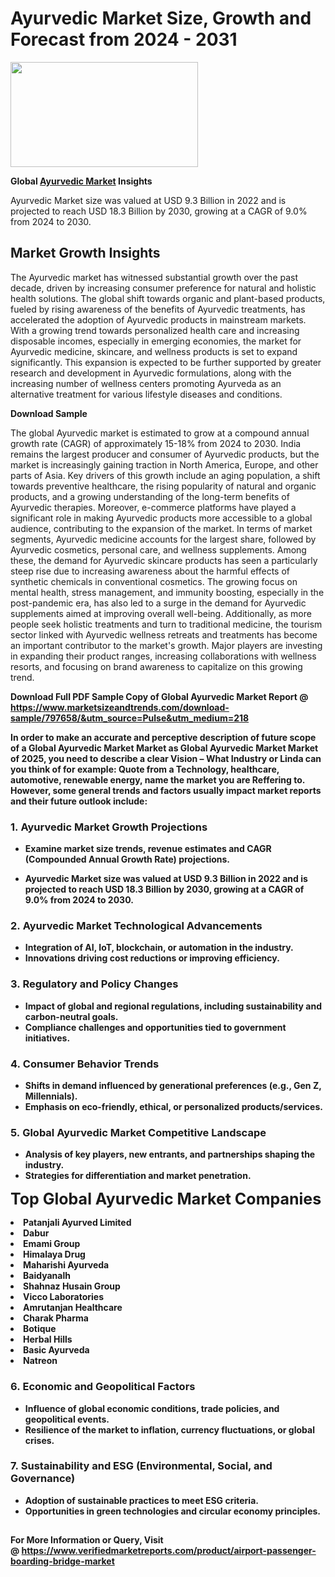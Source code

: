 <H1>Ayurvedic Market Size, Growth and Forecast from 2024 - 2031</H1><img class="aligncenter size-medium wp-image-584254" src="https://thirdeyenews.in/wp-content/uploads/2024/09/Global-Market-Research-300x168.jpeg" alt="" width="300" height="168" /><p><strong>Global&nbsp;<a href="https://www.marketsizeandtrends.com/download-sample/797658/&amp;utm_source=Pulse&amp;utm_medium=218">Ayurvedic Market</a> Insights</strong></p><p>Ayurvedic Market size was valued at USD 9.3 Billion in 2022 and is projected to reach USD 18.3 Billion by 2030, growing at a CAGR of 9.0% from 2024 to 2030.</p><p><h2>Market Growth Insights</h2> <p>The Ayurvedic market has witnessed substantial growth over the past decade, driven by increasing consumer preference for natural and holistic health solutions. The global shift towards organic and plant-based products, fueled by rising awareness of the benefits of Ayurvedic treatments, has accelerated the adoption of Ayurvedic products in mainstream markets. With a growing trend towards personalized health care and increasing disposable incomes, especially in emerging economies, the market for Ayurvedic medicine, skincare, and wellness products is set to expand significantly. This expansion is expected to be further supported by greater research and development in Ayurvedic formulations, along with the increasing number of wellness centers promoting Ayurveda as an alternative treatment for various lifestyle diseases and conditions.</p> <p><strong>Download Sample</strong></p> <p>The global Ayurvedic market is estimated to grow at a compound annual growth rate (CAGR) of approximately 15-18% from 2024 to 2030. India remains the largest producer and consumer of Ayurvedic products, but the market is increasingly gaining traction in North America, Europe, and other parts of Asia. Key drivers of this growth include an aging population, a shift towards preventive healthcare, the rising popularity of natural and organic products, and a growing understanding of the long-term benefits of Ayurvedic therapies. Moreover, e-commerce platforms have played a significant role in making Ayurvedic products more accessible to a global audience, contributing to the expansion of the market. In terms of market segments, Ayurvedic medicine accounts for the largest share, followed by Ayurvedic cosmetics, personal care, and wellness supplements. Among these, the demand for Ayurvedic skincare products has seen a particularly steep rise due to increasing awareness about the harmful effects of synthetic chemicals in conventional cosmetics. The growing focus on mental health, stress management, and immunity boosting, especially in the post-pandemic era, has also led to a surge in the demand for Ayurvedic supplements aimed at improving overall well-being. Additionally, as more people seek holistic treatments and turn to traditional medicine, the tourism sector linked with Ayurvedic wellness retreats and treatments has become an important contributor to the market's growth. Major players are investing in expanding their product ranges, increasing collaborations with wellness resorts, and focusing on brand awareness to capitalize on this growing trend. <p><strong></p><p><span class=""><strong>Download Full PDF Sample Copy of Global Ayurvedic Market Report</strong> @ <a href="https://www.marketsizeandtrends.com/download-sample/797658/&amp;utm_source=Pulse&amp;utm_medium=218" target="_blank">https://www.marketsizeandtrends.com/download-sample/797658/&amp;utm_source=Pulse&amp;utm_medium=218</a></span></p><p>In order to make an accurate and perceptive description of future scope of a Global&nbsp;Ayurvedic Market Market as Global&nbsp;Ayurvedic Market Market of 2025, you need to describe a clear Vision &ndash; What Industry or Linda can you think of for example: Quote from a Technology, healthcare, automotive, renewable energy, name the market you are Reffering to. However, some general trends and factors usually impact market reports and their future outlook include:</p><h3>1.&nbsp;<strong>Ayurvedic Market Growth Projections</strong></h3><ul><li>Examine market size trends, revenue estimates and CAGR (Compounded Annual Growth Rate) projections.</li><li><p>Ayurvedic Market size was valued at USD 9.3 Billion in 2022 and is projected to reach USD 18.3 Billion by 2030, growing at a CAGR of 9.0% from 2024 to 2030.</p></li></ul><h3>2.&nbsp;<strong>Ayurvedic Market Technological Advancements</strong></h3><ul><li>Integration of AI, IoT, blockchain, or automation in the industry.</li><li>Innovations driving cost reductions or improving efficiency.</li></ul><h3>3.&nbsp;<strong>Regulatory and Policy Changes</strong></h3><ul><li>Impact of global and regional regulations, including sustainability and carbon-neutral goals.</li><li>Compliance challenges and opportunities tied to government initiatives.</li></ul><h3>4.&nbsp;<strong>Consumer Behavior Trends</strong></h3><ul><li>Shifts in demand influenced by generational preferences (e.g., Gen Z, Millennials).</li><li>Emphasis on eco-friendly, ethical, or personalized products/services.</li></ul><h3>5.&nbsp;<strong>Global Ayurvedic Market Competitive Landscape</strong></h3><ul><li>Analysis of key players, new entrants, and partnerships shaping the industry.</li><li>Strategies for differentiation and market penetration.</li></ul><p data-pm-slice="1 1 []"><span style="color: inherit; font-family: inherit; font-size: 25px;">Top Global Ayurvedic Market Companies</span></p><div class="" data-test-id=""><p><li>Patanjali Ayurved Limited</li><li> Dabur</li><li> Emami Group</li><li> Himalaya Drug</li><li> Maharishi Ayurveda</li><li> Baidyanalh</li><li> Shahnaz Husain Group</li><li> Vicco Laboratories</li><li> Amrutanjan Healthcare</li><li> Charak Pharma</li><li> Botique</li><li> Herbal Hills</li><li> Basic Ayurveda</li><li> Natreon</li></p></div><h3>6.&nbsp;<strong>Economic and Geopolitical Factors</strong></h3><ul><li>Influence of global economic conditions, trade policies, and geopolitical events.</li><li>Resilience of the market to inflation, currency fluctuations, or global crises.</li></ul><h3>7.&nbsp;<strong>Sustainability and ESG (Environmental, Social, and Governance)</strong></h3><ul><li>Adoption of sustainable practices to meet ESG criteria.</li><li>Opportunities in green technologies and circular economy principles.</li></ul><h2><strong style="font-size: 14px;">For More Information or Query, Visit @&nbsp;</strong><a style="background-color: #ffffff; font-size: 14px;" href="https://www.marketsizeandtrends.com/report/ayurvedic-market/" target="_blank">https://www.verifiedmarketreports.com/product/airport-passenger-boarding-bridge-market</a></h2>
